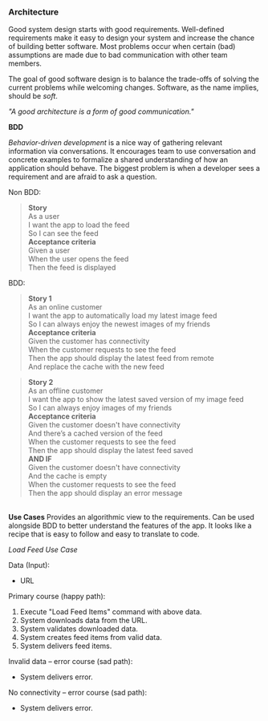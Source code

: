 ### Architecture

Good system design starts with good requirements. Well-defined requirements make it easy to design your system and increase the chance of building better software. Most problems occur when certain (bad) assumptions are made due to bad communication with other team members. 

The goal of good software design is to balance the trade-offs of solving the current problems while welcoming changes. Software, as the name implies, should be *soft*.

*"A good architecture is a form of good communication."*

**BDD**

*Behavior-driven development* is a nice way of gathering relevant information via conversations. It encourages team to use conversation and concrete examples to formalize a shared understanding of how an application should behave. The biggest problem is when a developer sees a requirement and are afraid to ask a question.

Non BDD:
> **Story**\
> As a user\
> I want the app to load the feed\
> So I can see the feed\
> **Acceptance criteria**\
> Given a user\
> When the user opens the feed\
> Then the feed is displayed 

BDD:
> **Story 1**\
> As an online customer\
> I want the app to automatically load my latest image feed\
> So I can always enjoy the newest images of my friends\
> **Acceptance criteria**\
> Given the customer has connectivity\
> When the customer requests to see the feed\
> Then the app should display the latest feed from remote\
> And replace the cache with the new feed

> **Story 2**\
> As an offline customer\
> I want the app to show the latest saved version of my image feed\
> So I can always enjoy images of my friends\
> **Acceptance criteria**\
> Given the customer doesn't have connectivity\
> And there’s a cached version of the feed\
> When the customer requests to see the feed\
> Then the app should display the latest feed saved\
> **AND IF**\
> Given the customer doesn't have connectivity\
> And the cache is empty\
> When the customer requests to see the feed\
> Then the app should display an error message

\
**Use Cases**
Provides an algorithmic view to the requirements. Can be used alongside BDD to better understand the features of the app. It looks like a recipe that is easy to follow and easy to translate to code.

*Load Feed Use Case*

Data (Input):
- URL

Primary course (happy path):
1. Execute "Load Feed Items" command with above data.
2. System downloads data from the URL.
3. System validates downloaded data.
4. System creates feed items from valid data.
5. System delivers feed items.
   
Invalid data – error course (sad path):
- System delivers error.

No connectivity – error course (sad path):
- System delivers error.


